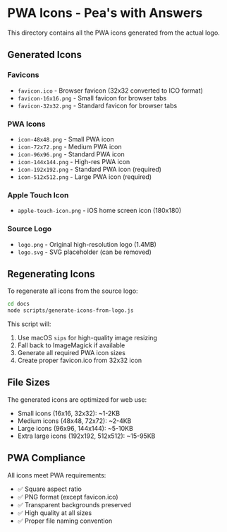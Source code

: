 # PWA Icons - Pea's with Answers

This directory contains all the PWA icons generated from the actual logo.

## Generated Icons

### Favicons
- `favicon.ico` - Browser favicon (32x32 converted to ICO format)
- `favicon-16x16.png` - Small favicon for browser tabs
- `favicon-32x32.png` - Standard favicon for browser tabs

### PWA Icons
- `icon-48x48.png` - Small PWA icon
- `icon-72x72.png` - Medium PWA icon
- `icon-96x96.png` - Standard PWA icon
- `icon-144x144.png` - High-res PWA icon
- `icon-192x192.png` - Standard PWA icon (required)
- `icon-512x512.png` - Large PWA icon (required)

### Apple Touch Icon
- `apple-touch-icon.png` - iOS home screen icon (180x180)

### Source Logo
- `logo.png` - Original high-resolution logo (1.4MB)
- `logo.svg` - SVG placeholder (can be removed)

## Regenerating Icons

To regenerate all icons from the source logo:

```bash
cd docs
node scripts/generate-icons-from-logo.js
```

This script will:
1. Use macOS `sips` for high-quality image resizing
2. Fall back to ImageMagick if available
3. Generate all required PWA icon sizes
4. Create proper favicon.ico from 32x32 icon

## File Sizes

The generated icons are optimized for web use:
- Small icons (16x16, 32x32): ~1-2KB
- Medium icons (48x48, 72x72): ~2-4KB
- Large icons (96x96, 144x144): ~5-10KB
- Extra large icons (192x192, 512x512): ~15-95KB

## PWA Compliance

All icons meet PWA requirements:
- ✅ Square aspect ratio
- ✅ PNG format (except favicon.ico)
- ✅ Transparent backgrounds preserved
- ✅ High quality at all sizes
- ✅ Proper file naming convention
